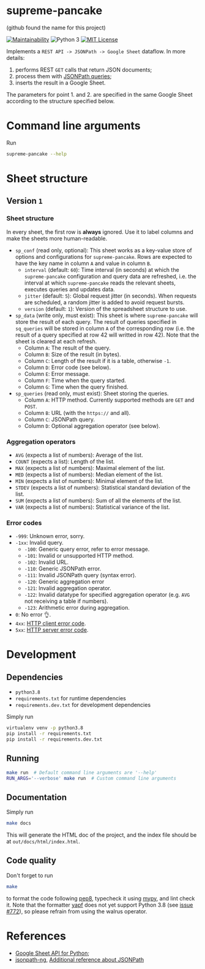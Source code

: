 supreme-pancake
===============

(github found the name for this project)

[![Maintainability](https://api.codeclimate.com/v1/badges/d22d5a42582ad4f2d853/maintainability)](https://codeclimate.com/github/altaris/supreme-pancake/maintainability)
![Python 3](https://badgen.net/badge/Python/3/blue) [![MIT
License](https://badgen.net/badge/license/MIT/blue)](https://choosealicense.com/licenses/mit/)

Implements a `REST API -> JSONPath -> Google Sheet` dataflow. In more details:
1. performs REST `GET` calls that return JSON documents;
2. process them with [JSONPath
   queries](https://goessner.net/articles/JsonPath/);
3. inserts the result in a Google Sheet.

The parameters for point 1. and 2. are specified in the same Google Sheet
according to the structure specified below.

# Command line arguments

Run
```sh
supreme-pancake --help
```

# Sheet structure

## Version `1`

### Sheet structure

In every sheet, the first row is **always** ignored. Use it to label columns
and make the sheets more human-readable.

* `sp_conf` (read only, optional): This sheet works as a key-value store of
  options and configurations for `supreme-pancake`. Rows are expected to have
  the key name in column `A` and value in column `B`.
  * `interval` (default: `60`): Time interval (in seconds) at which the
    `supreme-pancake` configuration and query data are refreshed, i.e. the
    interval at which `supreme-pancake` reads the relevant sheets, executes
    queries and updates data.
  * `jitter` (default: `5`): Global request jitter (in seconds). When requests
    are scheduled, a random jitter is added to avoid request bursts.
  * `version` (default: `1`): Version of the spreadsheet structure to use.
* `sp_data` (write only, must exist): This sheet is where `supreme-pancake`
  will store the result of each query. The result of queries specified in
  `sq_queries` will be stored in column `A` of the corresponding row (i.e. the
  result of a query specified at row 42 will writted in row 42). Note that the
  sheet is cleared at each refresh.
  * Column `A`: The result of the query.
  * Column `B`: Size of the result (in bytes).
  * Column `C`: Length of the result if it is a table, otherwise `-1`.
  * Column `D`: Error code (see below).
  * Column `E`: Error message.
  * Column `F`: Time when the query started.
  * Column `G`: Time when the query finished.
* `sp_queries` (read only, must exist): Sheet storing the queries.
  * Column `A`: HTTP method. Currently supported methods are `GET` and `POST`.
  * Column `B`: URL (with the `https://` and all).
  * Column `C`: JSONPath query.
  * Column `D`: Optional aggregation operator (see below).

### Aggregation operators

* `AVG` (expects a list of numbers): Average of the list.
* `COUNT` (expects a list): Length of the list.
* `MAX` (expects a list of numbers): Maximal element of the list.
* `MED` (expects a list of numbers): Median element of the list.
* `MIN` (expects a list of numbers): Minimal element of the list.
* `STDEV` (expects a list of numbers): Statistical standard deviation of the
  list.
* `SUM` (expects a list of numbers): Sum of all the elements of the list.
* `VAR` (expects a list of numbers): Statistical variance of the list.

### Error codes

* `-999`: Unknown error, sorry.
* `-1xx`: Invalid query.
  * `-100`: Generic query error, refer to error message.
  * `-101`: Invalid or unsupported HTTP method.
  * `-102`: Invalid URL.
  * `-110`: Generic JSONPath error.
  * `-111`: Invalid JSONPath query (syntax error).
  * `-120`: Generic aggregation error
  * `-121`: Invalid aggregation operator.
  * `-122`: Invalid datatype for specified aggregation operator (e.g. `AVG` not
    receiving a table if numbers).
  * `-123`: Arithmetic error during aggregation.
* `0`: No error :ok_hand:.
* `4xx`: [HTTP client error
  code](https://en.wikipedia.org/wiki/List_of_HTTP_status_codes#4xx_Client_errors).
* `5xx`: [HTTP server error
  code](https://en.wikipedia.org/wiki/List_of_HTTP_status_codes#5xx_Server_errors).


# Development

## Dependencies

* `python3.8`
* `requirements.txt` for runtime dependencies
* `requirements.dev.txt` for development dependencies

Simply run
```sh
virtualenv venv -p python3.8
pip install -r requirements.txt
pip install -r requirements.dev.txt
```

## Running

```sh
make run  # Default command line arguments are '--help'
RUN_ARGS='--verbose' make run  # Custom command line arguments
```

## Documentation

Simply run
```sh
make docs
```
This will generate the HTML doc of the project, and the index file should be at
`out/docs/html/index.html`.

## Code quality

Don't forget to run
```sh
make
```
to format the code following [pep8](https://www.python.org/dev/peps/pep-0008/),
typecheck it using [mypy](http://mypy-lang.org/), and lint check it. Note that
the formatter [yapf](https://github.com/google/yapf) does not yet support
Python 3.8 (see [issue #772](https://github.com/google/yapf/issues/772)), so
please refrain from using the walrus operator.

# References

* [Google Sheet API for
  Python](https://developers.google.com/sheets/api/quickstart/python);
* [jsonpath-ng](https://github.com/h2non/jsonpath-ng), [Additional reference
  about JSONPath](https://goessner.net/articles/JsonPath/)
